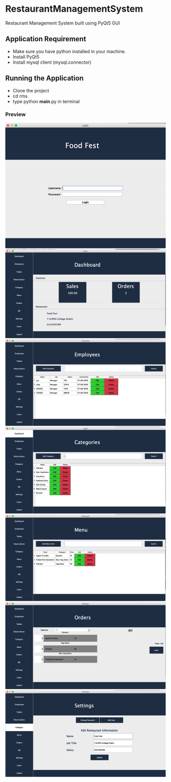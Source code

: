 # RestaurantManagementSystem
Restaurant Management System built using PyQt5 GUI

## Application Requirement
* Make sure you have python installed in your machine.
* Install PyQt5
* Install mysql client (mysql.connector)

## Running the Application
* Clone the project
* cd rms
* type python __main__.py in terminal

### Preview
![Alt text](screenshots/01.png)<br/>
![Alt text](screenshots/02.png)<br/>
![Alt text](screenshots/03.png)<br/>
![Alt text](screenshots/04.png)<br/>
![Alt text](screenshots/05.png)<br/>
![Alt text](screenshots/06.png)<br/>
![Alt text](screenshots/07.png)<br/>
